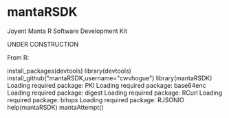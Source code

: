 mantaRSDK
=========

Joyent Manta R Software Development Kit

UNDER CONSTRUCTION

From R:

install_packages(devtools)
library(devtools)
install_github("mantaRSDK,username="cwvhogue")
library(mantaRSDK)
Loading required package: PKI
Loading required package: base64enc
Loading required package: digest
Loading required package: RCurl
Loading required package: bitops
Loading required package: RJSONIO
help(mantaRSDK)
mantaAttempt()

